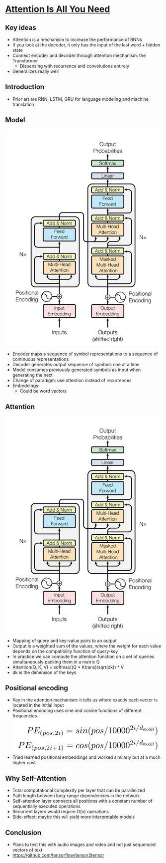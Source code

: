 # [Attention Is All You Need](https://arxiv.org/abs/1706.03762)

## Key ideas
* Attention is a mechanism to increase the performance of RNNs
* If you look at the decoder, it only has the input of the last word + hidden state
* Connect encoder and decoder through attention mechanism: the Transformer
  - Dispensing with recurrence and convolutions entirely
* Generalizes really well

## Introduction
* Prior art are RNN, LSTM, GRU for language modeling and machine translation

## Model
![](attention-transformer.png)
* Encoder maps a sequence of symbol representations to a sequence of continuous representations
* Decoder generates output sequence of symbols one at a time
* Model consumes previously generated symbols as input when generating the next
* Change of paradigm: use attention instead of recurrences
* Embeddings:
  - Could be word vectors

## Attention
![](attention-transformer.png)
* Mapping of query and key-value pairs to an output
* Output is a weighted sum of the values, where the weight for each value depends on the compatibility function of query-key
* In practice we can compute the attention function on a set of queries simultaneously packing them in a matrix Q
* Attention(Q, K, V) = softmax((Q * Ktrans)/sqrt(dk)) * V
* dk is the dimension of the keys

## Positional encoding
* Key in the attention mechanism: it tells us where exactly each vector is located in the initial input
* Positional encoding uses sine and cosine functions of different frequencies
![](attention-positional.png)
* Tried learned positional embeddings and worked similarly but at a much higher cost

## Why Self-Attention
* Total computational complexity per layer that can be parallelized
* Path length between long-range dependencies in the network
* Self-attention layer connects all positions with a constant number of sequentially executed operations
* Recurrent layers would require O(n) operations
* Side-effect: maybe this will yield more interpretable models

## Conclusion
* Plans to test this with audio images and video and not just sequenced vectors of text
* https://github.com/tensorflow/tensor2tensor


